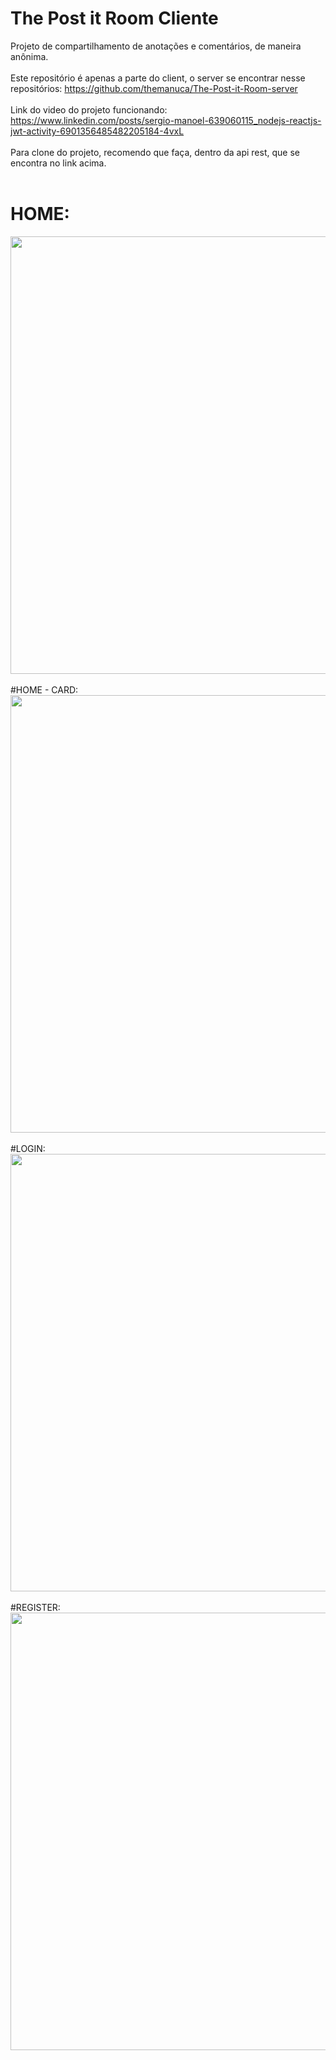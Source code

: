 # The Post it Room Cliente

Projeto de compartilhamento de anotações e comentários, de maneira anônima.
<br>
<br> Este repositório é apenas a parte do client, o server se encontrar nesse repositórios: https://github.com/themanuca/The-Post-it-Room-server
<br>
<br>
Link do video do projeto funcionando: https://www.linkedin.com/posts/sergio-manoel-639060115_nodejs-reactjs-jwt-activity-6901356485482205184-4vxL
<br>
<br>
Para clone do projeto, recomendo que faça, dentro da api rest, que se encontra no link acima.
<br>
<br>
# HOME:
<div align="center">
<img src="https://user-images.githubusercontent.com/57279822/154881580-f2f3a85c-afb8-4422-ac14-dd479afef966.png" width="700px" />
</div>
<br>
#HOME - CARD:
<div align="center">
<img src="https://user-images.githubusercontent.com/57279822/154881584-ef8ee98b-bcb7-4031-b716-02a563f01053.png" width="700px" />
</div>
<br>
#LOGIN:
<div align="center">
<img src="https://user-images.githubusercontent.com/57279822/154881585-b303c0ed-fe06-4f15-a13e-6010219a3513.png" width="700px" />
</div>
<br>
#REGISTER:
<div align="center">
<img src="https://user-images.githubusercontent.com/57279822/154881587-41d930de-16f4-40d8-9fbe-d8ede677abeb.png" width="700px" />
</div>
<br>
